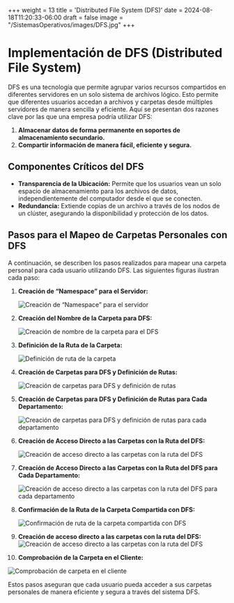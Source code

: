 +++
weight = 13
title = 'Distributed File System (DFS)'
date = 2024-08-18T11:20:33-06:00
draft = false
image = "/SistemasOperativos/images/DFS.jpg"
+++
# Implementación de DFS (Distributed File System)

DFS es una tecnología que permite agrupar varios recursos compartidos en diferentes servidores en un solo sistema de archivos lógico. Esto permite que diferentes usuarios accedan a archivos y carpetas desde múltiples servidores de manera sencilla y eficiente. Aquí se presentan dos razones clave por las que una empresa podría utilizar DFS:

1. **Almacenar datos de forma permanente en soportes de almacenamiento secundario.**
2. **Compartir información de manera fácil, eficiente y segura.**

## Componentes Críticos del DFS

- **Transparencia de la Ubicación:** Permite que los usuarios vean un solo espacio de almacenamiento para los archivos de datos, independientemente del computador desde el que se conecten.
- **Redundancia:** Extiende copias de un archivo a través de los nodos de un clúster, asegurando la disponibilidad y protección de los datos.

## Pasos para el Mapeo de Carpetas Personales con DFS

A continuación, se describen los pasos realizados para mapear una carpeta personal para cada usuario utilizando DFS. Las siguientes figuras ilustran cada paso:

1. **Creación de “Namespace” para el Servidor:**

   ![Creación de “Namespace” para el servidor](/SistemasOperativos/images/NS.png)

2. **Creación del Nombre de la Carpeta para DFS:**

   ![Creación de nombre de la carpeta para el DFS](/SistemasOperativos/images/DFS2.png)

3. **Definición de la Ruta de la Carpeta:**

   ![Definición de ruta de la carpeta](/SistemasOperativos/images/F_path.png)

4. **Creación de Carpetas para DFS y Definición de Rutas:**

   ![Creación de carpetas para DFS y definición de rutas](/SistemasOperativos/images/F_create.png)

5. **Creación de Carpetas para DFS y Definición de Rutas para Cada Departamento:**

   ![Creación de carpetas para DFS y definición de rutas para cada departamento](/SistemasOperativos/images/F_DEP.png)

6. **Creación de Acceso Directo a las Carpetas con la Ruta del DFS:**

   ![Creación de acceso directo a las carpetas con la ruta del DFS](/SistemasOperativos/images/Shortcut.png)

7. **Creación de Acceso Directo a las Carpetas con la Ruta del DFS para Cada Departamento:**

   ![Creación de acceso directo a las carpetas con la ruta del DFS para cada departamento](/SistemasOperativos/images/Shortcut2.png)

8. **Confirmación de la Ruta de la Carpeta Compartida con DFS:**

   ![Confirmación de ruta de la carpeta compartida con DFS](/SistemasOperativos/images/SF_Confirm.png)

9. **Creación de acceso directo a las carpetas con la ruta del DFS:**
   ![Creación de acceso directo a las carpetas con la ruta del DFS](/SistemasOperativos/images/Direct_Access.png)

10. **Comprobación de la Carpeta en el Cliente:**

   ![Comprobación de carpeta en el cliente](/SistemasOperativos/images/SF_Access.png)

Estos pasos aseguran que cada usuario pueda acceder a sus carpetas personales de manera eficiente y segura a través del sistema DFS. 
